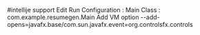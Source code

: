 #intellije support
Edit Run Configuration :
Main Class : com.example.resumegen.Main
Add VM option 
--add-opens=javafx.base/com.sun.javafx.event=org.controlsfx.controls 
